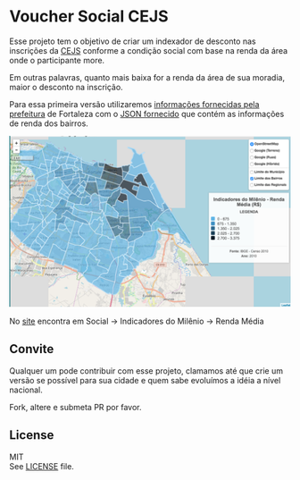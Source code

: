 # Voucher Social CEJS

Esse projeto tem o objetivo de criar um indexador de desconto nas inscrições da [CEJS](http://www.cejs.com.br/) conforme a condição social com base na renda da área onde o participante more.

Em outras palavras, quanto mais baixa for a renda da área de sua moradia, maior o desconto na inscrição.

Para essa primeira versão utilizaremos [informações fornecidas pela prefeitura](http://mapas.fortaleza.ce.gov.br/) de Fortaleza com o [JSON fornecido](http://mapas.fortaleza.ce.gov.br/webapi/geojson/get/Fortaleza_em_Mapas:Renda_Media) que contém as informações de renda dos bairros.

![Renda Fortaleza](docs/mapa.png)

No [site](http://mapas.fortaleza.ce.gov.br/) encontra em Social -> Indicadores do Milênio -> Renda Média

## Convite

Qualquer um pode contribuir com esse projeto, clamamos até que crie um versão se possível para sua cidade e quem sabe evoluímos a idéia a nível nacional.

Fork, altere e submeta PR por favor.



## License

MIT  
See [LICENSE](LICENSE) file.
